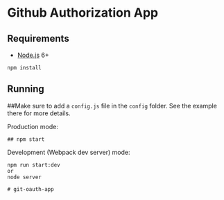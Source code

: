 # Github Authorization App


## Requirements

- [Node.js](https://nodejs.org/en/) 6+

```shell
npm install
```


## Running

##Make sure to add a `config.js` file in the `config` folder. See the example there for more details.

Production mode:

```shell
## npm start
```

Development (Webpack dev server) mode:

```shell
npm run start:dev
or
node server

# git-oauth-app
